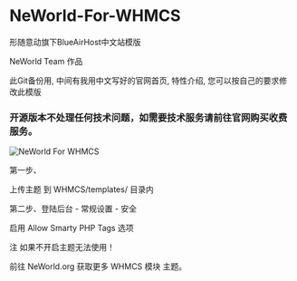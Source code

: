 # NeWorld-For-WHMCS

形随意动旗下BlueAirHost中文站模版

NeWorld Team 作品

此Git备份用, 中间有我用中文写好的官网首页, 特性介绍, 您可以按自己的要求修改此模版

### 开源版本不处理任何技术问题，如需要技术服务请前往官网购买收费服务。

![NeWorld For WHMCS](https://ww1.sinaimg.cn/large/006tKfTcgw1fbdoyf8f8sj31hc4de7rt.jpg)

第一步、

上传主题 到 WHMCS/templates/ 目录内

第二步、登陆后台 - 常规设置 - 安全

启用 Allow Smarty PHP Tags 选项

注 如果不开启主题无法使用！

前往 NeWorld.org 获取更多 WHMCS 模块 主题。
